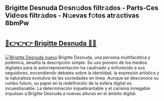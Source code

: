 ## Brigitte Desnuda D𝚎sn𝚞dos filtr𝚊dos - Parts-Ces Vid𝚎os filtr𝚊dos - N𝚞evas f𝚘tos atr𝚊ctivas 8bmPw

# <h2><a href="http://mbc0pf.tromn.icu/?c=Brigitte+Desnuda">🔗👉👉👉 Brigitte Desnuda 🔗🔗</a></h2>

[![Brigitte Desnuda nuevo](https://i.imgur.com/pEAQMta.gif)](http://mbc0pf.tromn.icu/?c=Brigitte+Desnuda)
Brigitte Desnuda, una persona multifacética y polémica, desafía la descripción simple. Su uso pionero de los medios digitales para la autorrepresentación ha cautivado y enfurecido a sus seguidores, encendiendo debates sobre la identidad, la expresión artística y la naturaleza evolutiva de las sociedades en línea. Aunque se desconoce su rumbo futuro, su papel en la redefinición de la esfera digital es incuestionable. La determinación inquebrantable y el carisma innegable impulsan a Brigitte Desnuda a nuevas alturas en el ámbito digital.
